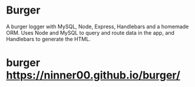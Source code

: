 # Burger
A burger logger with MySQL, Node, Express, Handlebars and a homemade ORM. Uses Node and MySQL to query and route data in the app, and Handlebars to generate the HTML.

# burger https://ninner00.github.io/burger/
